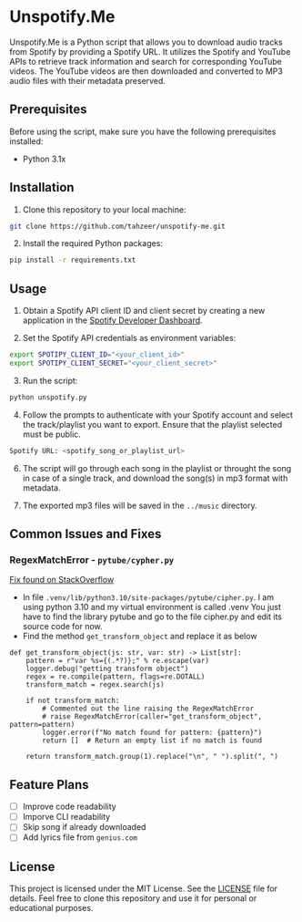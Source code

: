 # Unspotify.Me

Unspotify.Me is a Python script that allows you to download audio tracks from Spotify by providing a Spotify URL. It utilizes the Spotify and YouTube APIs to retrieve track information and search for corresponding YouTube videos. The YouTube videos are then downloaded and converted to MP3 audio files with their metadata preserved.

## Prerequisites

Before using the script, make sure you have the following prerequisites installed:

- Python 3.1x

## Installation

1. Clone this repository to your local machine:

```bash
git clone https://github.com/tahzeer/unspotify-me.git
```

2. Install the required Python packages:

```bash
pip install -r requirements.txt
```

## Usage

1. Obtain a Spotify API client ID and client secret by creating a new application in the [Spotify Developer Dashboard](https://developer.spotify.com/dashboard/).

2. Set the Spotify API credentials as environment variables:

```bash
export SPOTIPY_CLIENT_ID="<your_client_id>"
export SPOTIPY_CLIENT_SECRET="<your_client_secret>"
```

3. Run the script:

```bash
python unspotify.py
```

4. Follow the prompts to authenticate with your Spotify account and select the track/playlist you want to export. Ensure that the playlist selected must be public.

```bash
Spotify URL: <spotify_song_or_playlist_url>
```

6. The script will go through each song in the playlist or throught the song in case of a single track, and download the song(s) in mp3 format with metadata.

7. The exported mp3 files will be saved in the `../music` directory.

## Common Issues and Fixes

### RegexMatchError - ``pytube/cypher.py``

[Fix found on StackOverflow](https://stackoverflow.com/questions/76704097/pytube-exceptions-regexmatcherror-get-transform-object-could-not-find-match-fo)

- In file `.venv/lib/python3.10/site-packages/pytube/cipher.py`. I am using python 3.10 and my virtual environment is called .venv You just have to find the library pytube and go to the file cipher.py and edit its source code for now.
- Find the method `get_transform_object` and replace it as below
```
def get_transform_object(js: str, var: str) -> List[str]:
    pattern = r"var %s={(.*?)};" % re.escape(var)
    logger.debug("getting transform object")
    regex = re.compile(pattern, flags=re.DOTALL)
    transform_match = regex.search(js)
    
    if not transform_match:
        # Commented out the line raising the RegexMatchError
        # raise RegexMatchError(caller="get_transform_object", pattern=pattern)
        logger.error(f"No match found for pattern: {pattern}")
        return []  # Return an empty list if no match is found

    return transform_match.group(1).replace("\n", " ").split(", ")    
```

## Feature Plans

- [ ] Improve code readability
- [ ] Imporve CLI readability
- [ ] Skip song if already downloaded
- [ ] Add lyrics file from `genius.com`

## License

This project is licensed under the MIT License. See the [LICENSE](LICENSE) file for details. Feel free to clone this repository and use it for personal or educational purposes.
